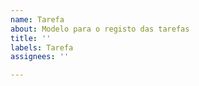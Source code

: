 ```yaml
---
name: Tarefa
about: Modelo para o registo das tarefas
title: ''
labels: Tarefa
assignees: ''

---
```



